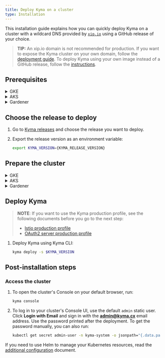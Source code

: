 ```yaml
---
title: Deploy Kyma on a cluster
type: Installation
---
```


This installation guide explains how you can quickly deploy Kyma on a cluster with a wildcard DNS provided by [`xip.io`](http://xip.io) using a GitHub release of your choice.

>**TIP:** An xip.io domain is not recommended for production. If you want to expose the Kyma cluster on your own domain, follow the [deployment guide](#installation-install-kyma-with-your-own-domain). To deploy Kyma using your own image instead of a GitHub release, follow the [instructions](#installation-use-your-own-kyma-installer-image).

## Prerequisites

<div tabs name="prerequisites" group="cluster-deployment">
  <details>
  <summary label="GKE">
  GKE
  </summary>

- [Kyma CLI](https://github.com/kyma-project/cli)
- [Google Cloud Platform](https://console.cloud.google.com/) (GCP) project with Kubernetes Engine API enabled
- [kubectl](https://kubernetes.io/docs/tasks/tools/install-kubectl/) 1.16.3 or higher
- [gcloud](https://cloud.google.com/sdk/gcloud/)

>**NOTE:** Running Kyma on GKE requires three [`n1-standard-4` machines](https://cloud.google.com/compute/docs/machine-types). The Kyma production profile requires at least `n1-standard-8` machines, but it is recommended to use the `c2-standard-8` type. Create these machines when you complete the **Prepare the cluster** step.

  </details>
  <details>
  <summary label="AKS">
  AKS
  </summary>

- [Kyma CLI](https://github.com/kyma-project/cli)
- [Microsoft Azure](https://azure.microsoft.com) account
- [kubectl](https://kubernetes.io/docs/tasks/tools/install-kubectl/) 1.16.3 or higher
- [Azure CLI](https://docs.microsoft.com/en-us/cli/azure/install-azure-cli)

>**NOTE:** Running Kyma on AKS requires three [`Standard_D4_v3` machines](https://docs.microsoft.com/en-us/azure/virtual-machines/sizes-general). The Kyma production profile requires at least `Standard_F8s_v2` machines, but it is recommended to use the `Standard_D8_v3` type. Create these machines when you complete the **Prepare the cluster** step.

  </details>
  <details>
  <summary label="Gardener">
  Gardener
  </summary>

- [Kyma CLI](https://github.com/kyma-project/cli)
- [Gardener](https://gardener.cloud/) account
- [Google Cloud Platform](https://console.cloud.google.com/) (GCP) project
- [Microsoft Azure](https://azure.microsoft.com) project
- [kubectl](https://kubernetes.io/docs/tasks/tools/install-kubectl/) 1.16.3 or higher

  </details>
</div>

## Choose the release to deploy

1. Go to [Kyma releases](https://github.com/kyma-project/kyma/releases/) and choose the release you want to deploy.

2. Export the release version as an environment variable:

    ```bash
    export KYMA_VERSION={KYMA_RELEASE_VERSION}
    ```

## Prepare the cluster

<div tabs name="prepare-cluster" group="cluster-installation">
  <details>
  <summary label="GKE">
  GKE
  </summary>

1. Create a service account and a service account key as JSON following [these steps](https://github.com/kyma-incubator/hydroform/blob/master/provision/examples/gcp/README.md#configure-gcp).

2. Export the cluster name, the name of your GCP project, and the [zone](https://cloud.google.com/compute/docs/regions-zones/) you want to deploy to as environment variables:

    ```bash
    export CLUSTER_NAME={CLUSTER_NAME_YOU_WANT}
    export GCP_PROJECT={YOUR_GCP_PROJECT}
    export GCP_ZONE={GCP_ZONE_TO_DEPLOY_TO}
    ```

3. Create a cluster in the defined zone:

    ```bash
    kyma provision gke -c {SERVICE_ACCOUNT_KEY_FILE_PATH} -n $CLUSTER_NAME -l $GCP_ZONE -p $GCP_PROJECT
    ```
   >**NOTE**: Kyma offers the production profile. Pass the `-t` flag to Kyma CLI with the `n1-standard-8` or `c2-standard-8` value if you want to use it.

4. Configure kubectl to use your new cluster:

    ```bash
    gcloud container clusters get-credentials $CLUSTER_NAME --zone $GCP_ZONE --project $GCP_PROJECT
    ```

5. Add your account as the cluster administrator:

    ```bash
    kubectl create clusterrolebinding cluster-admin-binding --clusterrole=cluster-admin --user=$(gcloud config get-value account)
    ```

  </details>
  <details>
  <summary label="AKS">
  AKS
  </summary>

1. Select a name for your cluster. Set the cluster name, the resource group and region as environment variables:

    ```bash
    export RS_GROUP={YOUR_RESOURCE_GROUP_NAME}
    export CLUSTER_NAME={YOUR_CLUSTER_NAME}
    export REGION={YOUR_REGION} #westeurope
    ```

2. Create a resource group for all your resources:

    ```bash
    az group create --name $RS_GROUP --location $REGION
    ```

3. Create a [service principal](https://docs.microsoft.com/en-us/azure/aks/kubernetes-service-principal#manually-create-a-service-principal) on Azure. Create a JSON file with the Azure Client ID, Client Secret, Subscription ID, and Tenant ID:

    ```json
    {
      "subscription_id": "{YOUR_SUBSCRIPTION_ID}",
      "tenant_id": "{YOUR_TENANT_ID}",
      "client_id": "{YOUR_APP_ID}",
      "client_secret": "{YOUR_APP_PASSWORD}"
    }
    ```

4. Create an AKS cluster:

    ```bash
    kyma provision aks -c {YOUR_CREDENTIALS_FILE_PATH} -n $CLUSTER_NAME -p $RS_GROUP -l $REGION
    ```
   >**NOTE**: Kyma offers the production profile. Pass the flag `-t` to Kyma CLI with `Standard_F8s_v2` or `Standard_D8_v3` if you want to use it.

5. Add additional privileges to be able to access readiness probes endpoints on your AKS cluster:

    ```bash
    kubectl apply -f https://raw.githubusercontent.com/kyma-project/kyma/$KYMA_VERSION/installation/resources/azure-crb-for-healthz.yaml
    ```
  >**CAUTION:** If you define your own Kubernetes jobs on the AKS cluster, follow the [troubleshooting guide](/components/service-mesh/#troubleshooting-kubernetes-jobs-fail-on-aks) to avoid jobs running endlessly on AKS deployments of Kyma.

  </details>
  <details>
  <summary label="Gardener">
  Gardener
  </summary>

1. Use the Gardener dashboard to configure provider settings.

    >**NOTE:** You need to perform these steps only once.

    * For GCP:
      * Create a project in Gardener.
      * Add a [new service account and roles](https://gardener.cloud/documentation/guides/administer_shoots/gardener_gcp/#create-a-new-serviceaccount-and-assign-roles).
      * Add the GCP Secret under **Secrets** in the Gardener dashboard.
      * Add the service account and download Gardener's `kubeconfig` file.

    * For Azure:
      * Create a project in Gardener.
      * Add the Azure Secret under **Secrets** in the Gardener dashboard. Use the details of your Azure service account. If do not have an account, request one.
      * Add the service account and download Gardener's `kubeconfig` file.

2. Provision the cluster using the [Kyma CLI](https://github.com/kyma-project/cli).

   >**NOTE**: Kyma offers the [production profile](/components/service-mesh/#configuration-service-mesh-production-profile) which requires a different machine type. Specify it using the `--type` flag.

   To provision a Gardener cluster on GCP, run:

   ```bash
   kyma provision gardener gcp -n {cluster_name} -p {project_name} -s {kyma_gardener_gcp_secret_name} -c {path_to_gardener_kubeconfig}
   ```

   See the complete [list of flags and their descriptions](https://github.com/kyma-project/cli/blob/master/docs/gen-docs/kyma_provision_gardener_gcp.md).

   To provision a Gardener cluster on Azure, run:

   ```bash
   kyma provision gardener az -n {cluster_name} -p {project_name} -s {kyma_gardener_azure_secret_name} -c {path_to_gardener_kubeconfig}
   ```

   See the complete [list of flags and their descriptions](https://github.com/kyma-project/cli/blob/master/docs/gen-docs/kyma_provision_gardener_az.md).

3. After you provision the cluster, its `kubeconfig` file will be downloaded and automatically set as the current context.

  </details>
</div>

## Deploy Kyma

   >**NOTE**: If you want to use the Kyma production profile, see the following documents before you go to the next step:
   >* [Istio production profile](/components/service-mesh/#configuration-service-mesh-production-profile)
   >* [OAuth2 server production profile](/components/security/#configuration-o-auth2-server-profiles)

1. Deploy Kyma using Kyma CLI:

    ```bash
    kyma deploy -s $KYMA_VERSION
    ```

## Post-installation steps

### Access the cluster

1. To open the cluster's Console on your default browser, run:

    ```bash
    kyma console
    ```

2. To log in to your cluster's Console UI, use the default `admin` static user. Click **Login with Email** and sign in with the **admin@kyma.cx** email address. Use the password printed after the deployment. To get the password manually, you can also run:

    ```bash
    kubectl get secret admin-user -n kyma-system -o jsonpath="{.data.password}" | base64 --decode
    ```

If you need to use Helm to manage your Kubernetes resources, read the [additional configuration](#installation-use-helm) document.
